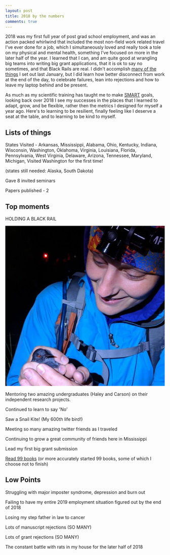 ```yaml
---
layout: post
title: 2018 by the numbers
comments: true
---
```


2018 was my first full year of post grad school employment, and was an action packed whirlwind that included the most non-field work related travel I've ever done for a job, which I simultaneously loved and really took a tole on my physical and mental health, something I've focused on more in the later half of the year. I learned that I can, and am quite good at wrangling big teams into writing big grant applications, that it is ok to say no sometimes, and that Black Rails are real. I didn't accomplish [many of the things](http://aurielfournier.github.io/2018-goals/) I set out last January, but I did learn how better disconnect from work at the end of the day, to celebrate failures, lean into rejections and how to leave my laptop behind and be present. 

As much as my scientific training has taught me to make [SMART](https://www.50minutes.com/title/smart-criteria/) goals, looking back over 2018 I see my successes in the places that I learned to adapt, grow, and be flexible, rather then the metrics I designed for myself a year ago. Here's to learning to be resilient, finally feeling like I deserve a seat at the table, and to learning to be kind to myself.  

## Lists of things

States Visited - Arkansas, Mississippi, Alabama, Ohio, Kentucky, Indiana,  Wisconsin, Washington, Oklahoma, Virginia, Louisiana, Florida, Pennsylvania, West Virginia, Delaware, Arizona, Tennessee, Maryland, Michigan, 
Visited Washington for the first time!

(states still needed: Alaska, South Dakota)

Gave 8 invited seminars

Papers published - 2

## Top moments

HOLDING A BLACK RAIL

![](https://raw.githubusercontent.com/aurielfournier/aurielfournier.github.io/master/images/45350724_10155779040030423_2190548778270851072_n.jpg)

Mentoring two amazing undergraduates (Haley and Carson) on their independent research projects. 

Continued to learn to say 'No' 

Saw a Snail Kite! (My 600th life bird!)

Meeting so many amazing twitter friends as I traveled

Continuing to grow a great community of friends here in Mississippi

Lead my first big grant submission 

[Read 99 books](https://www.goodreads.com/user_challenges/10544868) (or more accurately started 99 books, some of which I choose not to finish)

## Low Points

Struggling with major imposter syndrome, depression and burn out

Failing to have my entire 2019 employment situation figured out by the end of 2018

Losing my step father in law to cancer

Lots of manuscript rejections (SO MANY)

Lots of grant rejections (SO MANY)

The constant battle with rats in my house for the later half of 2018